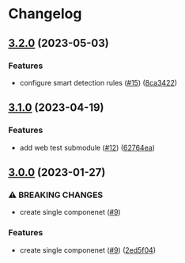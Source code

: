 # Changelog

## [3.2.0](https://github.com/equinor/terraform-azurerm-app-insights/compare/v3.1.0...v3.2.0) (2023-05-03)


### Features

* configure smart detection rules ([#15](https://github.com/equinor/terraform-azurerm-app-insights/issues/15)) ([8ca3422](https://github.com/equinor/terraform-azurerm-app-insights/commit/8ca34229484f08e77c18860b8a9f96ed5c8a8d79))

## [3.1.0](https://github.com/equinor/terraform-azurerm-app-insights/compare/v3.0.0...v3.1.0) (2023-04-19)


### Features

* add web test submodule ([#12](https://github.com/equinor/terraform-azurerm-app-insights/issues/12)) ([62764ea](https://github.com/equinor/terraform-azurerm-app-insights/commit/62764eace0c17b8bacc53791e0d77159fc7db1a1))

## [3.0.0](https://github.com/equinor/terraform-azurerm-app-insights/compare/v2.0.0...v3.0.0) (2023-01-27)


### ⚠ BREAKING CHANGES

* create single componenet ([#9](https://github.com/equinor/terraform-azurerm-app-insights/issues/9))

### Features

* create single componenet ([#9](https://github.com/equinor/terraform-azurerm-app-insights/issues/9)) ([2ed5f04](https://github.com/equinor/terraform-azurerm-app-insights/commit/2ed5f041b1c2aa6acc9e20ccf6fb79a9ea0f5cd3))
